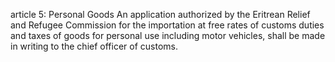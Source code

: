article 5: Personal Goods 
An application authorized by the Eritrean Relief and Refugee Commission for the importation at free rates of customs duties and taxes of goods for personal use including motor vehicles, shall be made in writing to the chief officer of customs. 
<ul>
</ul>
